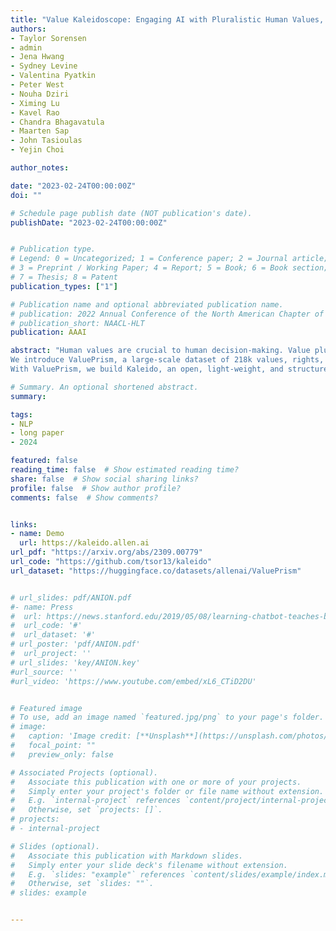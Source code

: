 ```yaml
---
title: "Value Kaleidoscope: Engaging AI with Pluralistic Human Values, Rights, and Duties"
authors:
- Taylor Sorensen
- admin
- Jena Hwang
- Sydney Levine
- Valentina Pyatkin
- Peter West
- Nouha Dziri
- Ximing Lu
- Kavel Rao
- Chandra Bhagavatula
- Maarten Sap
- John Tasioulas
- Yejin Choi

author_notes:

date: "2023-02-24T00:00:00Z"
doi: ""

# Schedule page publish date (NOT publication's date).
publishDate: "2023-02-24T00:00:00Z"


# Publication type.
# Legend: 0 = Uncategorized; 1 = Conference paper; 2 = Journal article;
# 3 = Preprint / Working Paper; 4 = Report; 5 = Book; 6 = Book section;
# 7 = Thesis; 8 = Patent
publication_types: ["1"]

# Publication name and optional abbreviated publication name.
# publication: 2022 Annual Conference of the North American Chapter of the Association for Computational Linguistics
# publication_short: NAACL-HLT
publication: AAAI

abstract: "Human values are crucial to human decision-making. Value pluralism is the view that multiple correct values may be held in tension with one another (e.g., when considering lying to a friend to protect their feelings, how does one balance honesty with friendship?). As statistical learners, AI systems fit to averages by default, washing out these potentially irreducible value conflicts. To improve AI systems to better reflect value pluralism, the first-order challenge is to explore the extent to which AI systems can model pluralistic human values, rights, and duties as well as their interaction. 
We introduce ValuePrism, a large-scale dataset of 218k values, rights, and duties connected to 31k human-written situations. ValuePrism's contextualized values are generated by GPT-4 and deemed high-quality by human annotators 91% of the time. We conduct a large-scale study with annotators across diverse social and demographic backgrounds to try to understand whose values are represented. 
With ValuePrism, we build Kaleido, an open, light-weight, and structured language-based multi-task model that generates, explains, and assesses the relevance and valence (i.e., support or oppose) of human values, rights, and duties within a specific context. Humans prefer the sets of values output by our system over the teacher GPT-4, finding them more accurate and with broader coverage. In addition, we demonstrate that Kaleido can help explain variability in human decision-making by outputting contrasting values. Finally, we show that Kaleido's representations transfer to other philosophical frameworks and datasets, confirming the benefit of an explicit, modular, and interpretable approach to value pluralism. We hope that our work will serve as a step to making more explicit the implicit values behind human decision-making and to steering AI systems to make decisions that are more in accordance with them."

# Summary. An optional shortened abstract.
summary:

tags:
- NLP
- long paper
- 2024

featured: false
reading_time: false  # Show estimated reading time?
share: false  # Show social sharing links?
profile: false  # Show author profile?
comments: false  # Show comments?


links:
- name: Demo
  url: https://kaleido.allen.ai
url_pdf: "https://arxiv.org/abs/2309.00779"
url_code: "https://github.com/tsor13/kaleido"
url_dataset: "https://huggingface.co/datasets/allenai/ValuePrism"


# url_slides: pdf/ANION.pdf
#- name: Press
#  url: https://news.stanford.edu/2019/05/08/learning-chatbot-teaches-beats-flashcards/
#  url_code: '#'
#  url_dataset: '#'
# url_poster: 'pdf/ANION.pdf'
#  url_project: ''
# url_slides: 'key/ANION.key'
#url_source: ''
#url_video: 'https://www.youtube.com/embed/xL6_CTiD2DU'


# Featured image
# To use, add an image named `featured.jpg/png` to your page's folder.
# image:
#   caption: 'Image credit: [**Unsplash**](https://unsplash.com/photos/pLCdAaMFLTE)'
#   focal_point: ""
#   preview_only: false

# Associated Projects (optional).
#   Associate this publication with one or more of your projects.
#   Simply enter your project's folder or file name without extension.
#   E.g. `internal-project` references `content/project/internal-project/index.md`.
#   Otherwise, set `projects: []`.
# projects:
# - internal-project

# Slides (optional).
#   Associate this publication with Markdown slides.
#   Simply enter your slide deck's filename without extension.
#   E.g. `slides: "example"` references `content/slides/example/index.md`.
#   Otherwise, set `slides: ""`.
# slides: example


---
```



<!-- {{% callout note %}}
Click the *Cite* button above to demo the feature to enable visitors to import publication metadata into their reference management software.
{{% /callout %}}

{{% callout note %}}
Create your slides in Markdown - click the *Slides* button to check out the example.
{{% /callout %}}

Supplementary notes can be added here, including [code, math, and images](https://wowchemy.com/docs/writing-markdown-latex/). -->
